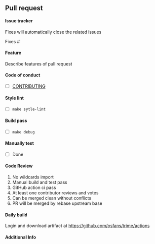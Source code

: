 ## Pull request

#### Issue tracker
Fixes will automatically close the related issues

Fixes #

#### Feature
Describe features of pull request

#### Code of conduct
- [ ] [CONTRIBUTING](CONTRIBUTING.md)

#### Style lint
- [ ] `make sytle-lint`

#### Build pass
- [ ] `make debug`

#### Manually test
- [ ] Done

#### Code Review
1. No wildcards import
2. Manual build and test pass
3. GitHub action ci pass
4. At least one contributor reviews and votes
5. Can be merged clean without conflicts
6. PR will be merged by rebase upstream base

#### Daily build
Login and download artifact at https://github.com/osfans/trime/actions

#### Additional Info

